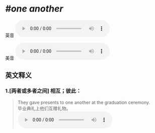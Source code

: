 # ***\#one another*** 
英音
<audio src="./media/one another1_AAC.aac" controls="controls"></audio>

美音
<audio src="./media/one another2_AAC.aac" controls="controls"></audio>



  

英文释义
---
### 1.**[两者或多者之间] 相互；彼此：**  

 > They gave presents to one another at the graduation ceremony.  
 > 毕业典礼上他们互赠礼物。    
<audio src="./media/They gave presents to one_AAC.aac" controls="controls"></audio>


